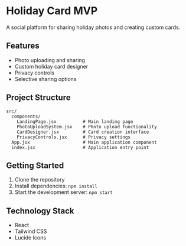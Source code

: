 # Holiday Card MVP

A social platform for sharing holiday photos and creating custom cards.

## Features

- Photo uploading and sharing
- Custom holiday card designer
- Privacy controls
- Selective sharing options

## Project Structure

```
src/
  components/
    LandingPage.jsx          # Main landing page
    PhotoUploadSystem.jsx    # Photo upload functionality
    CardDesigner.jsx         # Card creation interface
    PrivacyControls.jsx      # Privacy settings
  App.jsx                    # Main application component
  index.jsx                  # Application entry point
```

## Getting Started

1. Clone the repository
2. Install dependencies: `npm install`
3. Start the development server: `npm start`

## Technology Stack

- React
- Tailwind CSS
- Lucide Icons

